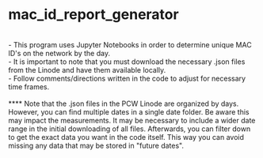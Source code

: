 # mac_id_report_generator

<br/> - This program uses Jupyter Notebooks in order to determine unique MAC ID's on the network by the day.
<br/> - It is important to note that you must download the necessary .json files from the Linode and have them available locally.
<br/> - Follow comments/directions written in the code to adjust for necessary time frames.
<br/><br/> **** Note that the .json files in the PCW Linode are organized by days. However, you can find multiple dates in a single date folder. Be aware this may impact the measurements. It may be necessary to include a wider date range in the initial downloading of all files. Afterwards, you can filter down to get the exact data you want in the code itself. This way you can avoid missing any data that may be stored in "future dates".
